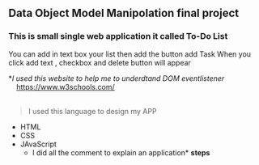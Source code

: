## Data Object Model Manipolation final project
### This is small single web application it called  To-Do List
You can add in text box your list then add the button add Task
When you click add text , checkbox and delete button will appear 

*_I used this website to help me to underdtand DOM eventlistener_<br>
    https://www.w3schools.com/<br><br>
> I used this language to design my APP
* HTML
* CSS
* JAvaScript
  * I did all the comment to explain an application* __steps__
  
